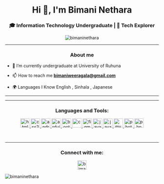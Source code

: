 <h1 align="center">Hi 👋, I'm Bimani Nethara</h1>
<h3 align="center">🎓 Information Technology Undergraduate | 🚀 Tech Explorer</h3>

<p align="center"> <img src="https://komarev.com/ghpvc/?username=bimaninethara&label=Profile%20views&color=0e75b6&style=flat" alt="bimaninethara" /> </p>

<hr>
<h3 align="center">About me</h3>

- 🌱 I’m currently undergraduate at University of Ruhuna

- 📫 How to reach me **bimaniweeragala@gmail.com**
  
- 🌍 Languages I Know English , Sinhala , Japanese
---

</p>

<hr>
<h3 align="center">Languages and Tools:</h3>
<p align="center"> <a href="https://developer.android.com" target="_blank" rel="noreferrer">
  <!--html5-->
<img src="https://github.com/Scar1109/skill-icons/blob/main/icons/HTML.svg" alt="html5" width="30" height="30"/> </a> <a href="https://www.java.com" target="_blank" rel="noreferrer">
 <!--css3-->
<img src="https://github.com/Scar1109/skill-icons/blob/main/icons/CSS.svg" alt="css3" width="30" height="30"/> </a> <a href="https://www.figma.com/" target="_blank" rel="noreferrer">
  <!--android-->
<img src="https://github.com/Scar1109/skill-icons/blob/main/icons/AndroidStudio-Light.svg" alt="android" width="30" height="30"> </a> <a href="https://www.arduino.cc/" target="_blank" rel="noreferrer">
  <!--arduino-->
<img src="https://cdn.worldvectorlogo.com/logos/arduino-1.svg" alt="arduino" width="30" height="30"/> </a> <a href="https://getbootstrap.com" target="_blank" rel="noreferrer">
  <!--bootstrap-->
<img src="https://github.com/Scar1109/skill-icons/blob/main/icons/Bootstrap.svg" alt="bootstrap" width="30" height="30"/> </a> <a href="https://www.cprogramming.com/" target="_blank" rel="noreferrer">
  <!--cprogramming-->
<img src="https://github.com/Scar1109/skill-icons/blob/main/icons/C.svg" alt="c" width="30" height="30"/> </a> <a href="https://www.w3schools.com/css/" target="_blank" rel="noreferrer">
 <!--figma-->
<img src="https://github.com/Scar1109/skill-icons/blob/main/icons/Figma-Light.svg" alt="figma" width="30" height="30"/> </a> <a href="https://www.w3.org/html/" target="_blank" rel="noreferrer">
<!--java-->
<img src="https://github.com/Scar1109/skill-icons/blob/main/icons/Java-Light.svg" alt="java" width="30" height="30"/> </a> <a href="https://developer.mozilla.org/en-US/docs/Web/JavaScript" target="_blank" rel="noreferrer">
<!--javascript-->
<img src="https://github.com/Scar1109/skill-icons/blob/main/icons/JavaScript.svg" alt="javascript" width="30" height="30"/> </a> <a href="https://www.mysql.com/" target="_blank" rel="noreferrer">
<!--mysql-->
<img src="https://github.com/Scar1109/skill-icons/blob/main/icons/MySQL-Light.svg" alt="mysql" width="30" height="30"/> </a> <a href="https://www.photoshop.com/en" target="_blank" rel="noreferrer">
<!--photoshop-->
<img src="https://github.com/Scar1109/skill-icons/blob/main/icons/Photoshop.svg" alt="photoshop" width="30" height="30"/> </a> <a href="https://www.php.net" target="_blank" rel="noreferrer">
<!--php-->
<img src="https://github.com/Scar1109/skill-icons/blob/main/icons/PHP-Light.svg" alt="php" width="30" height="30"/> </a> </p>
<br><hr>

<h3 align="center">Connect with me:</h3>
<p align="center">
<a href="https://linkedin.com/in/bimani nethara weeragala" target="blank"><img align="center" src="https://github.com/Scar1109/skill-icons/blob/main/icons/LinkedIn.svg" alt="bimani nethara weeragala" height="30" width="30" /></a>
<p><img align="center" src="https://github-readme-stats.vercel.app/api/top-langs?username=bimaninethara&show_icons=true&locale=en&layout=compact" alt="bimaninethara" /></p>

